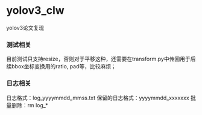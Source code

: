 # yolov3_clw
yolov3论文复现


### 测试相关
目前测试只支持resize，否则对于平移这种，还需要在transform.py中传回用于后续bbox坐标变换用的ratio, pad等，比较麻烦；

### 日志相关 
日志格式：log_yyyymmdd_mmss.txt
保留的日志格式：yyyymmdd_xxxxxxx
批量删除：rm log_*